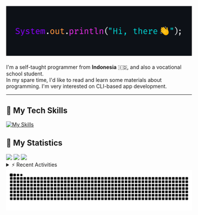 <!-- Header Badges -->
<!--
[![Profile Views](https://komarev.com/ghpvc/?username=mitsuki31&color=blue&label=PROFILE+VIEWS)](https://github.com/mitsuki31)
[![Follow](https://img.shields.io/twitter/url?url=https%3A%2F%2Ftwitter.com%2Fryuumitsuki31)](https://twitter.com/ryuumitsuki31)
-->

<h2><img src="images/hi_there.png"/></h2>

I'm a self-taught programmer from **Indonesia** 🇮🇩, and also a vocational school student.  
In my spare time, I'd like to read and learn some materials about programming. I'm very interested on CLI-based app development.

---

## 👾 My Tech Skills

[![My Skills](https://skillicons.dev/icons?i=py,c,cpp,java,js,ts,css,sass,html,bash,arduino)](https://skillicons.dev)


## 🔭 My Statistics

<picture id="stats">
    <source 
            srcset="https://github-readme-stats.vercel.app/api?username=mitsuki31&show_icons=true&theme=tokyonight&include_all_commits=true&show_private=falsee&hide=stars"
            media="(prefers-color-scheme: dark)"
    />
    <source
            srcset="https://github-readme-stats.vercel.app/api?username=mitsuki31&show_icons=true&include_all_commits=true&show_private=false&hide=stars"
            media="(prefers-color-scheme: light), (prefers-color-scheme: no-preference)"
    />
    <img src="https://github-readme-stats.vercel.app/api?username=mitsuki31&show_icons=true&include_all_commits=true&show_private=false&hide=stars" />
</picture>

<picture id="top-langs">
    <source
            srcset="https://github-readme-stats.vercel.app/api/top-langs/?username=mitsuki31&layout=donut&theme=tokyonight&count_private=true&langs_count=10"
            media="(prefers-color-scheme: dark)"
    />
    <source
            srcset="https://github-readme-stats.vercel.app/api/top-langs/?username=mitsuki31&layout=donut&count_private=true&langs_count=10"
            media="(prefers-color-scheme: light), (prefers-color-scheme: no-preference)"
    />
    <img src="https://github-readme-stats.vercel.app/api/top-langs/?username=mitsuki31&layout=donut&langs_count=10&count_private=true" />
</picture>

<picture id="profile-summary">
    <source
            srcset="https://github-profile-summary-cards.vercel.app/api/cards/profile-details?username=mitsuki31&theme=tokyonight"
            media="(prefers-color-scheme: dark)"
    />
    <source
            srcset="https://github-profile-summary-cards.vercel.app/api/cards/profile-details?username=mitsuki31&theme=github"
            media="(prefers-color-scheme: light), (prefers-color-scheme: no-preference)"
    />
    <img src="https://github-profile-summary-cards.vercel.app/api/cards/profile-details?username=mitsuki31" />
</picture>

<br/>


<details>
<summary>⚡ Recent Activities</summary>

<!--START_SECTION:activity-->
1. 🎉 Merged PR [#11](https://github.com/mitsuki31/ytmp3-js/pull/11) in [mitsuki31/ytmp3-js](https://github.com/mitsuki31/ytmp3-js)
2. 💪 Opened PR [#11](https://github.com/mitsuki31/ytmp3-js/pull/11) in [mitsuki31/ytmp3-js](https://github.com/mitsuki31/ytmp3-js)
3. 🗣 Commented on [#1299](https://github.com/fent/node-ytdl-core/issues/1299#issuecomment-2230664840) in [fent/node-ytdl-core](https://github.com/fent/node-ytdl-core)
4. 🗣 Commented on [#1299](https://github.com/fent/node-ytdl-core/issues/1299#issuecomment-2230662476) in [fent/node-ytdl-core](https://github.com/fent/node-ytdl-core)
5. 🗣 Commented on [#1295](https://github.com/fent/node-ytdl-core/issues/1295#issuecomment-2222018856) in [fent/node-ytdl-core](https://github.com/fent/node-ytdl-core)
6. 🗣 Commented on [#1299](https://github.com/fent/node-ytdl-core/issues/1299#issuecomment-2222012883) in [fent/node-ytdl-core](https://github.com/fent/node-ytdl-core)
7. 🗣 Commented on [#1295](https://github.com/fent/node-ytdl-core/issues/1295#issuecomment-2219934195) in [fent/node-ytdl-core](https://github.com/fent/node-ytdl-core)
8. 🚀 Published release [temppath@0.3.1](https://github.com/mitsuki31/temppath/releases/tag/v0.3.1) in [mitsuki31/temppath](https://github.com/mitsuki31/temppath)
9. 🚀 Published release [v0.3.0](https://github.com/mitsuki31/temppath/releases/tag/v0.3.0) in [mitsuki31/temppath](https://github.com/mitsuki31/temppath)
10. 🎉 Merged PR [#5](https://github.com/mitsuki31/temppath/pull/5) in [mitsuki31/temppath](https://github.com/mitsuki31/temppath)
<!--END_SECTION:activity-->

</details>

<picture>
  <!-- For dark theme -->
  <source
    srcset="https://raw.githubusercontent.com/mitsuki31/mitsuki31/output/github-snake-dark.svg"
    media="(prefers-color-scheme: dark)"
  />
  <!-- For light theme -->
  <source
    srcset="https://raw.githubusercontent.com/mitsuki31/mitsuki31/output/github-snake.svg"
    media="(prefers-color-scheme: light)"
  />
  <!-- Default -->
  <img
    alt="GitHub Contribution Grid Snake"
    src="https://raw.githubusercontent.com/mitsuki31/mitsuki31/output/github-snake.svg"
  />
</picture>

